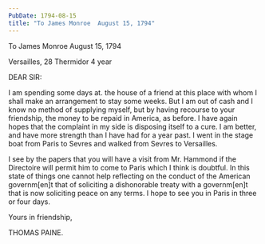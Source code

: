 ```yaml
---
PubDate: 1794-08-15
title: "To James Monroe  August 15, 1794"
---
```


   To James Monroe  August 15, 1794

   Versailles, 28 Thermidor 4 year

   DEAR SIR:

   I am spending some days at. the house of a friend at this place with whom
   I shall make an arrangement to stay some weeks. But I am out of cash and I
   know no method of supplying myself, but by having recourse to your
   friendship, the money to be repaid in America, as before. I have again
   hopes that the complaint in my side is disposing itself to a cure. I am
   better, and have more strength than I have had for a year past. I went in
   the stage boat from Paris to Sevres and walked from Sevres to Versailles.

   I see by the papers that you will have a visit from Mr. Hammond if the
   Directoire will permit him to come to Paris which I think is doubtful. In
   this state of things one cannot help reflecting on the conduct of the
   American governm[en]t that of soliciting a dishonorable treaty with a
   governm[en]t that is now soliciting peace on any terms. I hope to see you
   in Paris in three or four days.

   Yours in friendship,

   THOMAS PAINE.


